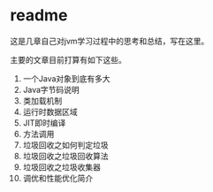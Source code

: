 # readme
这是几章自己对jvm学习过程中的思考和总结，写在这里。

主要的文章目前打算有如下这些。

1. 一个Java对象到底有多大
2. Java字节码说明
3. 类加载机制
4. 运行时数据区域
5. JIT即时编译
6. 方法调用
7. 垃圾回收之如何判定垃圾
8. 垃圾回收之垃圾回收算法
9. 垃圾回收之垃圾收集器
10. 调优和性能优化简介
